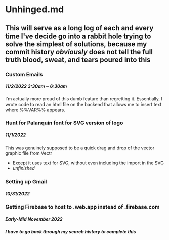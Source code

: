 # **Unhinged.md**
## This will serve as a long log of each and every time I've decide go into a rabbit hole trying to solve the simplest of solutions, because my commit history _obviously_ does not tell the full truth blood, sweat, and tears poured into this 

### Custom Emails
##### 11/2/2022 3:30am ~ 6:30am
I'm actually more proud of this dumb feature than regretting it. Essentially, I wrote code to read an html file on the backend that allows me to insert text where %%VAR%% appears.

### Hunt for Palanquin font for SVG version of logo
##### 11/1/2022
This was genuinely supposed to be a quick drag and drop of the vector graphic file from Vectr
- Except it uses text for SVG, without even including the import in the SVG
- _unfinished_

### Setting up Gmail
##### 10/31/2022

### Getting Firebase to host to .web.app instead of .firebase.com
##### Early-Mid November 2022

##### I have to go back through my search history to complete this